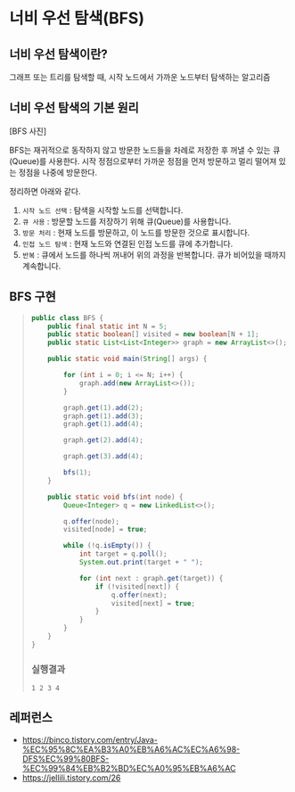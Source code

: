 # 너비 우선 탐색(BFS)

## 너비 우선 탐색이란?
그래프 또는 트리를 탐색할 때, 시작 노드에서 가까운 노드부터 탐색하는 알고리즘

## 너비 우선 탐색의 기본 원리

[BFS 사진]

BFS는 재귀적으로 동작하지 않고 방문한 노드들을 차례로 저장한 후 꺼낼 수 있는 큐(Queue)를 사용한다. 시작 정점으로부터 가까운 정점을 먼저 방문하고 멀리 떨어져 있는 정점을 나중에 방문한다.

정리하면 아래와 같다.

1. `시작 노드 선택` : 탐색을 시작할 노드를 선택합니다.
2. `큐 사용` : 방문할 노드를 저장하기 위해 큐(Queue)를 사용합니다.
3. `방문 처리` : 현재 노드를 방문하고, 이 노드를 방문한 것으로 표시합니다.
4. `인접 노드 탐색` : 현재 노드와 연결된 인접 노드를 큐에 추가합니다.
5. `반복` : 큐에서 노드를 하나씩 꺼내어 위의 과정을 반복합니다. 큐가 비어있을 때까지 계속합니다.

## BFS 구현

> ```java
> public class BFS {
>     public final static int N = 5;
>     public static boolean[] visited = new boolean[N + 1];
>     public static List<List<Integer>> graph = new ArrayList<>();
> 
>     public static void main(String[] args) {
> 
>         for (int i = 0; i <= N; i++) {
>             graph.add(new ArrayList<>());
>         }
> 
>         graph.get(1).add(2);
>         graph.get(1).add(3);
>         graph.get(1).add(4);
> 
>         graph.get(2).add(4);
> 
>         graph.get(3).add(4);
> 
>         bfs(1);
>     }
> 
>     public static void bfs(int node) {
>         Queue<Integer> q = new LinkedList<>();
> 
>         q.offer(node);
>         visited[node] = true;
> 
>         while (!q.isEmpty()) {
>             int target = q.poll();
>             System.out.print(target + " ");
> 
>             for (int next : graph.get(target)) {
>                 if (!visited[next]) {
>                     q.offer(next);
>                     visited[next] = true;
>                 }
>             }
>         }
>     }
> }
> ```
> ### 실행결과
> ```
> 1 2 3 4
> ```


## 레퍼런스
- https://binco.tistory.com/entry/Java-%EC%95%8C%EA%B3%A0%EB%A6%AC%EC%A6%98-DFS%EC%99%80BFS-%EC%99%84%EB%B2%BD%EC%A0%95%EB%A6%AC
- https://jellili.tistory.com/26